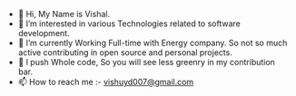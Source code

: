 - 👋 Hi, My Name is Vishal.
- 👀 I’m interested in various Technologies related to software development.
- 🌱 I’m currently Working Full-time with Energy company. So not so much active contributing in open source and personal projects.
- 💚 I push Whole code, So you will see less greenry in my contribution bar.
- 📫 How to reach me :- vishuyd007@gmail.com

<!---
rrazerr/rrazerr is a ✨ special ✨ repository because its `README.md` (this file) appears on your GitHub profile.
You can click the Preview link to take a look at your changes.
--->
